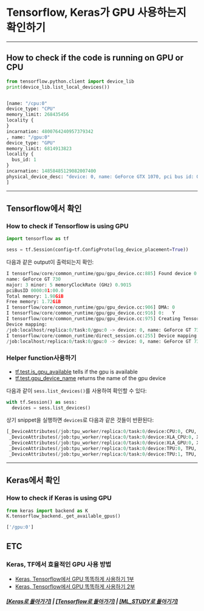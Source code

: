 # Tensorflow, Keras가 GPU 사용하는지 확인하기

---

## How to check if the code is running on GPU or CPU

```python
from tensorflow.python.client import device_lib
print(device_lib.list_local_devices())


[name: "/cpu:0"
device_type: "CPU"
memory_limit: 268435456
locality {
}
incarnation: 4800764240957379342
, name: "/gpu:0"
device_type: "GPU"
memory_limit: 6814913823
locality {
  bus_id: 1
}
incarnation: 14858485129082007400
physical_device_desc: "device: 0, name: GeForce GTX 1070, pci bus id: 0000:01:00.0"
]
```

---

## Tensorflow에서 확인

### How to check if Tensorflow is using GPU

```python
import tensorflow as tf

sess = tf.Session(config=tf.ConfigProto(log_device_placement=True))
```

다음과 같은 output이 출력되는지 확인:

```python
I tensorflow/core/common_runtime/gpu/gpu_device.cc:885] Found device 0 with properties:
name: GeForce GT 730
major: 3 minor: 5 memoryClockRate (GHz) 0.9015
pciBusID 0000:01:00.0
Total memory: 1.98GiB
Free memory: 1.72GiB
I tensorflow/core/common_runtime/gpu/gpu_device.cc:906] DMA: 0
I tensorflow/core/common_runtime/gpu/gpu_device.cc:916] 0:   Y
I tensorflow/core/common_runtime/gpu/gpu_device.cc:975] Creating TensorFlow device (/gpu:0) -> (device: 0, name: GeForce GT 730, pci bus id: 0000:01:00.0)
Device mapping:
/job:localhost/replica:0/task:0/gpu:0 -> device: 0, name: GeForce GT 730, pci bus id: 0000:01:00.0
I tensorflow/core/common_runtime/direct_session.cc:255] Device mapping:
/job:localhost/replica:0/task:0/gpu:0 -> device: 0, name: GeForce GT 730, pci bus id: 0000:01:00.0
```

### Helper function사용하기

- [tf.test.is_gpu_available](https://www.tensorflow.org/api_docs/python/tf/test/is_gpu_available) tells if the gpu is available
- [tf.test.gpu_device_name](https://www.tensorflow.org/api_docs/python/tf/test/gpu_device_name) returns the name of the gpu device

다음과 같이 `sess.list_devices()`를 사용하여 확인할 수 있다:

```python
with tf.Session() as sess:
  devices = sess.list_devices()
```

상기 snippet을 실행하면 `devices`로 다음과 같은 것들이 반환된다:

```python
[_DeviceAttributes(/job:tpu_worker/replica:0/task:0/device:CPU:0, CPU, -1, 4670268618893924978),
 _DeviceAttributes(/job:tpu_worker/replica:0/task:0/device:XLA_CPU:0, XLA_CPU, 17179869184, 6127825144471676437),
 _DeviceAttributes(/job:tpu_worker/replica:0/task:0/device:XLA_GPU:0, XLA_GPU, 17179869184, 16148453971365832732),
 _DeviceAttributes(/job:tpu_worker/replica:0/task:0/device:TPU:0, TPU, 17179869184, 10003582050679337480),
 _DeviceAttributes(/job:tpu_worker/replica:0/task:0/device:TPU:1, TPU, 17179869184, 5678397037036584928)
```

---

## Keras에서 확인

### How to check if Keras is using GPU

```python
from keras import backend as K
K.tensorflow_backend._get_available_gpus()

['/gpu:0']
```

## ETC

### Keras, TF에서 효율적인 GPU 사용 방법

- [Keras, Tensorflow에서 GPU 똑똑하게 사용하기 1부](https://datamasters.co.kr/33)
- [Keras, Tensorflow에서 GPU 똑똑하게 사용하기 2부](https://datamasters.co.kr/48)

##### [[Keras로 돌아가기]](README.md) | [[Tensorflow로 돌아가기]](../Tensorflow/README.md) | [[ML_STUDY로 돌아기기]](https://github.com/elemag1414/ML_STUDY)
